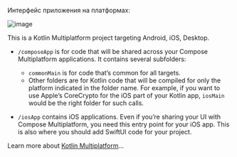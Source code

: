 Интерфейс приложения на платформах:

![image](https://github.com/user-attachments/assets/df88079a-23fd-45a7-b91f-84a5ffc46d5a)


This is a Kotlin Multiplatform project targeting Android, iOS, Desktop.

* `/composeApp` is for code that will be shared across your Compose Multiplatform applications.
  It contains several subfolders:
  - `commonMain` is for code that’s common for all targets.
  - Other folders are for Kotlin code that will be compiled for only the platform indicated in the folder name.
    For example, if you want to use Apple’s CoreCrypto for the iOS part of your Kotlin app,
    `iosMain` would be the right folder for such calls.

* `/iosApp` contains iOS applications. Even if you’re sharing your UI with Compose Multiplatform, 
  you need this entry point for your iOS app. This is also where you should add SwiftUI code for your project.




Learn more about [Kotlin Multiplatform](https://www.jetbrains.com/help/kotlin-multiplatform-dev/get-started.html)…
